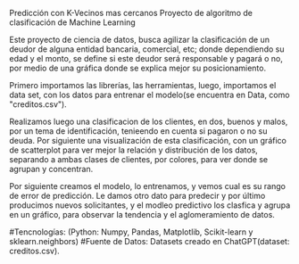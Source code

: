 Predicción con K-Vecinos mas cercanos
Proyecto de algoritmo de clasificación de Machine Learning

Este proyecto de ciencia de datos, busca agilizar la clasificación de un deudor de alguna entidad bancaria, comercial, etc; donde dependiendo su edad y el monto, se define si este deudor será responsable y pagará o no, por medio de una gráfica donde se explica mejor su posicionamiento.

Primero importamos las librerías, las herramientas, luego, importamos el data set, con los datos para entrenar el modelo(se encuentra en Data, como "creditos.csv").

Realizamos luego una clasificacion de los clientes, en dos, buenos y malos, por un tema de identificación, tenieendo en cuenta si pagaron o no su deuda. Por siguiente una visualización de esta clasificación, con un gráfico de scatterplot para ver mejor la relación y distribución de los datos, separando a ambas clases de clientes, por colores, para ver donde se agrupan y concentran.

Por siguiente creamos el modelo, lo entrenamos, y vemos cual es su rango de error de predicción. Le damos otro dato para predecir y por último producimos nuevos solicitantes, y el modleo predictivo los clasfica y agrupa en un gráfico, para observar la tendencia y el aglomeramiento de datos.

#Tencnologías: (Python: Numpy, Pandas, Matplotlib, Scikit-learn y sklearn.neighbors) #Fuente de Datos: Datasets creado en ChatGPT(dataset: creditos.csv).

